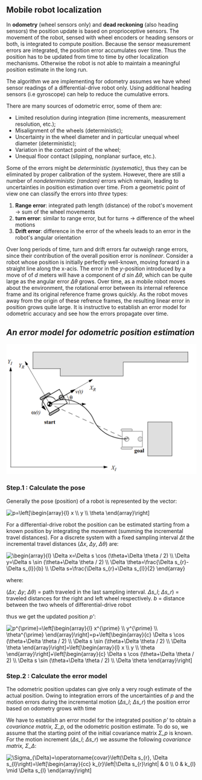 ## Mobile robot localization

In **odometry** (wheel sensors only) and **dead reckoning** (also heading sensors) the position update is based on proprioceptive sensors.
The movement of the robot, sensed with wheel encoders or heading sensors or both, is integrated to compute position. Because the
sensor measurement errors are integrated, the position error accumulates over time. Thus the position has to be updated
from time to time by other localization mechanisms. Otherwise the robot is not able to maintain a meaningful position estimate in the long run. 

The algorithm we are implementing for odometry assumes we have wheel sensor readings of a differential-drive robot only.
Using additional heading sensors (i.e gyroscope) can help to reduce the cumulative errors.

There are many sources of odometric error, some of them are:
* Limited resolution during integration (time increments, measurement resolution, etc.);
* Misalignment of the wheels (deterministic);
* Uncertainty in the wheel diameter and in particular unequal wheel diameter (deterministic);
* Variation in the contact point of the wheel;
* Unequal floor contact (slipping, nonplanar surface, etc.).

Some of the errors might be *deterministic (systematic)*, thus they can be eliminated by proper calibration of the system.
However, there are still a number of *nondeterministic (random)* errors which remain, leading to uncertainties in position
estimation over time. From a geometric point of view one can classify the errors into *three* types:

1. **Range error**: integrated path length (distance) of the robot's movement -> sum of the wheel movements
2. **turn error**: similar to range error, but for turns -> difference of the wheel motions
3. **Drift error**: difference in the error of the wheels leads to an error in the robot's angular orientation

Over long periods of time, turn and drift errors far outweigh range errors, since their contribution of the overall position
error is *nonlinear*. Consider a robot whose position is initially perfectly well-known, moving forward in a straight line
along the x-acis. The error in the *y*-position introduced by a move of of *d* meters will have a component of *d sin Δθ*,
which can be quite large as the angular error *Δθ* grows. Over time, as a mobile robot moves about the environment, the rotational
error between its internal reference frame and its original reference frame grows quickly. As the robot moves away from
the origin of these refrence frames, the resulting linear error in position grows quite large. It is instructive to establish
an error model for odometric accuracy and see how the errors propagate over time.

## *An error model for odometric position estimation*

![Coordinate frames](../../docs/coordinate_frame.png)

### **Step.1 : Calculate the pose**
Generally the pose (position) of a robot is represented by the vector: 

<img src="https://latex.codecogs.com/gif.latex?\bg_white&space;p=\left[\begin{array}{l}&space;x&space;\\&space;y&space;\\&space;\theta&space;\end{array}\right]" title="p=\left[\begin{array}{l} x \\ y \\ \theta \end{array}\right]" />

For a differential-drive robot the position can be estimated starting from a known position by integrating the movement
(summing the incremental travel distances). For a discrete system with a fixed sampling interval *Δt* the incremental travel
distances (*Δx*, *Δy*, *Δθ*) are:

<img src="https://latex.codecogs.com/gif.latex?\bg_white&space;\begin{array}{l}&space;\Delta&space;x=\Delta&space;s&space;\cos&space;(\theta&plus;\Delta&space;\theta&space;/&space;2)&space;\\&space;\Delta&space;y=\Delta&space;s&space;\sin&space;(\theta&plus;\Delta&space;\theta&space;/&space;2)&space;\\&space;\Delta&space;\theta=\frac{\Delta&space;s_{r}-\Delta&space;s_{l}}{b}&space;\\&space;\Delta&space;s=\frac{\Delta&space;s_{r}&plus;\Delta&space;s_{l}}{2}&space;\end{array}" title="\begin{array}{l} \Delta x=\Delta s \cos (\theta+\Delta \theta / 2) \\ \Delta y=\Delta s \sin (\theta+\Delta \theta / 2) \\ \Delta \theta=\frac{\Delta s_{r}-\Delta s_{l}}{b} \\ \Delta s=\frac{\Delta s_{r}+\Delta s_{l}}{2} \end{array}" />

where:

(*Δx*; *Δy*; *Δθ*) = path traveled in the last sampling interval.
*Δs_l*; *Δs_r*) = traveled distances for the right and left wheel respectively.
*b* = distance between the two wheels of differential-drive robot

thus we get the updated position *p'*:

<img src="https://latex.codecogs.com/gif.latex?\bg_white&space;p^{\prime}=\left[\begin{array}{l}&space;x^{\prime}&space;\\&space;y^{\prime}&space;\\&space;\theta^{\prime}&space;\end{array}\right]=p&plus;\left[\begin{array}{c}&space;\Delta&space;s&space;\cos&space;(\theta&plus;\Delta&space;\theta&space;/&space;2)&space;\\&space;\Delta&space;s&space;\sin&space;(\theta&plus;\Delta&space;\theta&space;/&space;2)&space;\\&space;\Delta&space;\theta&space;\end{array}\right]=\left[\begin{array}{l}&space;x&space;\\&space;y&space;\\&space;\theta&space;\end{array}\right]&plus;\left[\begin{array}{c}&space;\Delta&space;s&space;\cos&space;(\theta&plus;\Delta&space;\theta&space;/&space;2)&space;\\&space;\Delta&space;s&space;\sin&space;(\theta&plus;\Delta&space;\theta&space;/&space;2)&space;\\&space;\Delta&space;\theta&space;\end{array}\right]" title="p^{\prime}=\left[\begin{array}{l} x^{\prime} \\ y^{\prime} \\ \theta^{\prime} \end{array}\right]=p+\left[\begin{array}{c} \Delta s \cos (\theta+\Delta \theta / 2) \\ \Delta s \sin (\theta+\Delta \theta / 2) \\ \Delta \theta \end{array}\right]=\left[\begin{array}{l} x \\ y \\ \theta \end{array}\right]+\left[\begin{array}{c} \Delta s \cos (\theta+\Delta \theta / 2) \\ \Delta s \sin (\theta+\Delta \theta / 2) \\ \Delta \theta \end{array}\right]" />

### **Step.2 : Calculate the error model**

The odometric position updates can give only a very rough estimate of the actual position. Owing to integration errors of the
uncertainties of *p* and the motion errors during the incremental motion (*Δs_l*; *Δs_r*) the position error based on odometry
grows with time

We have to establish an error model for the integrated position *p'* to obtain a *covariance matrix, Σ_p*, od the odometric
position estimate. To do so, we assume that the starting point of the initial covariance matrix *Σ_p* is known. For the motion
increment (*Δs_l*; *Δs_r*) we assume the following *covariance matrix, Σ_Δ*:

<img src="https://latex.codecogs.com/gif.latex?\Sigma_{\Delta}=\operatorname{covar}\left(\Delta&space;s_{r},&space;\Delta&space;s_{l}\right)=\left[\begin{array}{cc}&space;k_{r}\left|\Delta&space;s_{r}\right|&space;&&space;0&space;\\&space;0&space;&&space;k_{l}&space;\mid&space;\Delta&space;s_{l}&space;\end{array}\right]" title="\Sigma_{\Delta}=\operatorname{covar}\left(\Delta s_{r}, \Delta s_{l}\right)=\left[\begin{array}{cc} k_{r}\left|\Delta s_{r}\right| & 0 \\ 0 & k_{l} \mid \Delta s_{l} \end{array}\right]" />
